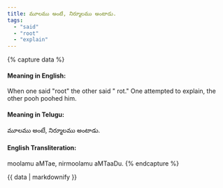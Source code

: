 ```yaml
---
title: మూలము అంటే, నిర్మూలము అంటాడు.
tags:
  - "said"
  - "root"
  - "explain"
---
```


{% capture data %}
#### Meaning in English:
When one said "root" the other said " rot."
One attempted to explain, the other pooh poohed him.

#### Meaning in Telugu:
మూలము అంటే, నిర్మూలము అంటాడు.

#### English Transliteration:
moolamu aMTae, nirmoolamu aMTaaDu.
{% endcapture %}

<div class="notice">{{ data | markdownify }}</div>

